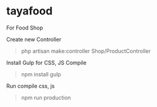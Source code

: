# tayafood
For Food Shop

Create new Controller
> php artisan make:controller Shop/ProductController

Install Gulp for CSS, JS Compile

> npm install gulp

Run compile css, js

> npm run production





